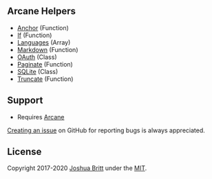 ## Arcane Helpers

- [Anchor](https://github.com/MEDIA76/arcane-helpers/tree/master/anchor) (Function)
- [If](https://github.com/MEDIA76/arcane-helpers/tree/master/if) (Function)
- [Languages](https://github.com/MEDIA76/arcane-helpers/tree/master/languages) (Array)
- [Markdown](https://github.com/MEDIA76/arcane-helpers/tree/master/markdown) (Function)
- [OAuth](https://github.com/MEDIA76/arcane-helpers/tree/master/oauth) (Class)
- [Paginate](https://github.com/MEDIA76/arcane-helpers/tree/master/paginate) (Function)
- [SQLite](https://github.com/MEDIA76/arcane-helpers/tree/master/sqlite) (Class)
- [Truncate](https://github.com/MEDIA76/arcane-helpers/tree/master/truncate) (Function)

## Support

- Requires [Arcane](https://github.com/MEDIA76/arcane)

[Creating an issue](https://github.com/MEDIA76/arcane-helpers/issues) on GitHub for reporting bugs is always appreciated.

## License

Copyright 2017-2020 [Joshua Britt](https://github.com/capachow) under the [MIT](LICENSE.md).
